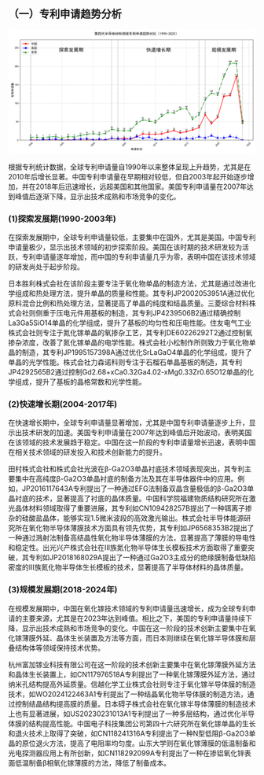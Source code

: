 ## （一）专利申请趋势分析
![趋势图](./趋势图.png "专利申请趋势图")

根据专利统计数据，全球专利申请量自1990年以来整体呈现上升趋势，尤其是在2010年后增长显著。中国专利申请量在早期相对较低，但自2003年起开始逐步增加，并在2018年后迅速增长，远超美国和其他国家。美国专利申请量在2007年达到峰值后逐渐下降，显示出技术成熟和市场竞争的变化。
### (1)探索发展期(1990-2003年)

在探索发展期中，全球专利申请量较低，主要集中在国外，尤其是美国。中国专利申请量极少，显示出技术领域的初步探索阶段。美国在该时期的技术研发较为活跃，专利申请量逐年增加，而中国的专利申请量几乎为零，表明中国在该技术领域的研发尚处于起步阶段。

日本胜利株式会社在该阶段主要专注于氧化物单晶的制造方法，尤其是通过改进化学组成和热处理方法，提升单晶的质量和性能。其专利JP2002053951A通过优化原料混合比例和热处理方法，显著提高了单晶的纯度和结晶质量。三菱综合材料株式会社则侧重于压电元件用基板的制造，其专利JP4239506B2通过精确控制La3Ga5SiO14单晶的化学组成，提升了基板的均匀性和压电性能。住友电气工业株式会社则专注于氮化镓单晶的氧掺杂工艺，其专利DE60226292T2通过控制氧掺杂浓度，改善了氮化镓单晶的电学性能。株式会社小松制作所则致力于氧化物单晶的制造，其专利JP1995157398A通过优化SrLaGaO4单晶的化学组成，提升了单晶的光学性能。株式会社力森诺科则专注于石榴石单晶基板的制造，其专利JP4292565B2通过控制Gd2.68+xCa0.32Ga4.02-xMg0.33Zr0.65O12单晶的化学组成，提升了基板的晶格常数和光学性能。

### (2)快速增长期(2004-2017年)

在快速增长期中，全球专利申请量显著增加，尤其是中国专利申请量逐步上升，显示出技术研发的加速。美国专利申请量在2007年达到峰值后开始波动，表明美国在该领域的技术发展趋于稳定。中国在这一阶段的专利申请量增长迅速，表明中国在相关技术领域的研发投入和技术创新能力的提升。

田村株式会社和株式会社光波在β-Ga2O3单晶衬底技术领域表现突出，其专利主要集中在高纯度β-Ga2O3单晶衬底的制备方法及其在半导体器件中的应用。例如，JP2016117643A专利提出了一种通过EFG法制备双晶含量极低的β-Ga2O3单晶衬底的技术，显著提高了衬底的晶体质量。中国科学院福建物质结构研究所在激光晶体材料领域取得了重要进展，其专利如CN109428257B提出了一种铒离子掺杂的硅酸盐晶体，能够实现1.5微米波段的高效激光输出。株式会社半导体能源研究所在氧化物半导体薄膜技术方面具有领先优势，其专利如JP6568353B2提出了一种通过溅射法制备高结晶性氧化物半导体薄膜的方法，显著提高了薄膜的导电性和稳定性。出光兴产株式会社在III族氮化物半导体生长模板技术方面取得了重要突破，其专利如JP2018168029A提出了一种通过Ga2O3主成分的绝缘膜制备低缺陷密度的III族氮化物半导体生长模板的技术，显著提高了半导体材料的晶体质量。

### (3)规模发展期(2018-2024年)

在规模发展期中，中国在氧化镓技术领域的专利申请量迅速增长，成为全球专利申请的主要来源，尤其是在2023年达到峰值。相比之下，美国的专利申请量持续下降，显示出技术成熟和市场竞争的变化。中国在这一阶段的技术创新主要集中在氧化镓薄膜外延、晶体生长装置及方法等方面，而日本则继续在氧化镓半导体膜和层叠结构体等领域保持技术优势。

杭州富加镓业科技有限公司在这一阶段的技术创新主要集中在氧化镓薄膜外延方法和晶体生长装置上，如CN117976518A专利提出了一种氧化镓薄膜外延方法，通过纳米孔结构提高外延质量。信越化学工业株式会社则专注于氧化镓半导体膜的制造技术，如WO2024122463A1专利提出了一种结晶氧化物半导体膜的制造方法，通过控制结晶结构提高膜的质量。日本碍子株式会社在氧化镓半导体薄膜的制造技术上也有显著进展，如US20230231013A1专利提出了一种多层结构，通过优化半导体膜的结构提高性能。中国电子科技集团公司第四十六研究所在氧化镓单晶的生长和退火技术上取得了突破，如CN118241316A专利提出了一种N型低阻β-Ga2O3单晶的原位退火方法，提高了电阻率均匀度。山东大学则在氧化镓薄膜的低温制备和光电探测器应用上有所创新，如CN118292099A专利提出了一种在掺铝氧化锌表面低温制备β相氧化镓薄膜的方法，降低了制备成本。

